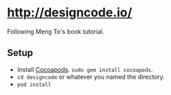 http://designcode.io/
=====================

Following Meng To's book tutorial.

Setup
-----

-   Install [Cocoapods](http://cocoapods.org/). `sudo gem install cocoapods`.
-   `cd designcode` or whatever you named the directory.
-   `pod install`